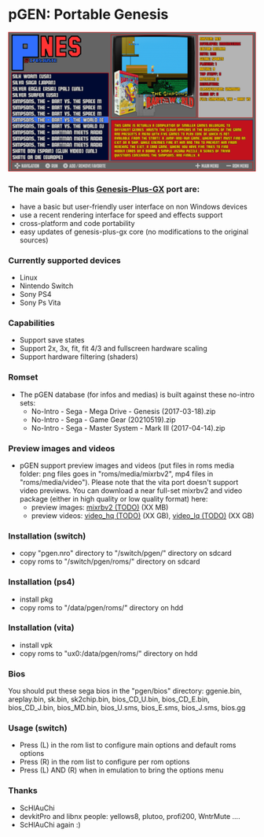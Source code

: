 pGEN: Portable Genesis
===========================

![](https://github.com/Cpasjuste/pemu/raw/master/pgen/data/screenshot.png)

### The main goals of this [Genesis-Plus-GX](https://github.com/ekeeke/Genesis-Plus-GX) port are:
- have a basic but user-friendly user interface on non Windows devices
- use a recent rendering interface for speed and effects support
- cross-platform and code portability
- easy updates of genesis-plus-gx core (no modifications to the original sources)

### Currently supported devices
- Linux
- Nintendo Switch
- Sony PS4
- Sony Ps Vita

### Capabilities
- Support save states
- Support 2x, 3x, fit, fit 4/3 and fullscreen hardware scaling
- Support hardware filtering (shaders)

### Romset
- The pGEN database (for infos and medias) is built against these no-intro sets:
  - No-Intro - Sega - Mega Drive - Genesis (2017-03-18).zip
  - No-Intro - Sega - Game Gear (20210519).zip
  - No-Intro - Sega - Master System - Mark III (2017-04-14).zip

### Preview images and videos
- pGEN support preview images and videos (put files in roms media folder: png files goes in "roms/media/mixrbv2", mp4 files in "roms/media/video"). Please note that the vita port doesn't support video previews.
You can download a near full-set mixrbv2 and video package (either in high quality or low quality format) here:
    - preview images: [mixrbv2 (TODO)](http://files.mydedibox.fr/files/dev/pemu/pgen/pgen_megadrive_mixrbv2.zip) (XX MB)
    - preview videos: [video_hq (TODO)](http://files.mydedibox.fr/files/dev/pemu/pgen/pgen_megadrive_video_hq.zip) (XX GB), [video_lq (TODO)](http://files.mydedibox.fr/files/dev/pemu/pgen/pgen_megadrive_video_lq.zip) (XX GB)

### Installation (switch)
- copy "pgen.nro" directory to "/switch/pgen/" directory on sdcard
- copy roms to "/switch/pgen/roms/" directory on sdcard

### Installation (ps4)
- install pkg
- copy roms to "/data/pgen/roms/" directory on hdd

### Installation (vita)
- install vpk
- copy roms to "ux0:/data/pgen/roms/" directory on hdd

### Bios
You should put these sega bios in the "pgen/bios" directory:
ggenie.bin, areplay.bin, sk.bin, sk2chip.bin, bios_CD_U.bin, bios_CD_E.bin, bios_CD_J.bin, bios_MD.bin, bios_U.sms, bios_E.sms, bios_J.sms, bios.gg

### Usage (switch)
- Press (L) in the rom list to configure main options and default roms options
- Press (R) in the rom list to configure per rom options
- Press (L) AND (R) when in emulation to bring the options menu

### Thanks
- ScHlAuChi
- devkitPro and libnx people: yellows8, plutoo, profi200, WntrMute ....
- ScHlAuChi again :)
